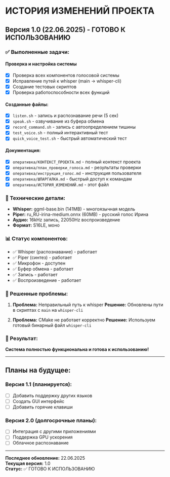# ИСТОРИЯ ИЗМЕНЕНИЙ ПРОЕКТА

## Версия 1.0 (22.06.2025) - ГОТОВО К ИСПОЛЬЗОВАНИЮ

### ✅ Выполненные задачи:

#### Проверка и настройка системы
- [x] Проверка всех компонентов голосовой системы
- [x] Исправление путей к whisper (main → whisper-cli)
- [x] Создание тестовых скриптов
- [x] Проверка работоспособности всех функций

#### Созданные файлы:
- [x] `listen.sh` - запись и распознавание речи (5 сек)
- [x] `speak.sh` - озвучивание из буфера обмена
- [x] `record_command.sh` - запись с автоопределением тишины
- [x] `test_voice.sh` - полный интерактивный тест
- [x] `quick_voice_test.sh` - быстрый автоматический тест

#### Документация:
- [x] `оперативка/КОНТЕКСТ_ПРОЕКТА.md` - полный контекст проекта
- [x] `оперативка/план_проверки_голоса.md` - результаты проверки
- [x] `оперативка/инструкция_голос.md` - инструкция пользователя
- [x] `оперативка/ШПАРГАЛКА.md` - быстрый доступ к командам
- [x] `оперативка/ИСТОРИЯ_ИЗМЕНЕНИЙ.md` - этот файл

### 🔧 Технические детали:
- **Whisper:** ggml-base.bin (141MB) - многоязычная модель
- **Piper:** ru_RU-irina-medium.onnx (60MB) - русский голос Ирина
- **Аудио:** 16kHz запись, 22050Hz воспроизведение
- **Формат:** S16LE, моно

### 📊 Статус компонентов:
- ✅ Whisper (распознавание) - работает
- ✅ Piper (синтез) - работает
- ✅ Микрофон - доступен
- ✅ Буфер обмена - работает
- ✅ Запись - работает
- ✅ Воспроизведение - работает

### 🐛 Решенные проблемы:
1. **Проблема:** Неправильный путь к whisper
   **Решение:** Обновлены пути в скриптах с `main` на `whisper-cli`

2. **Проблема:** CMake не работает корректно
   **Решение:** Используем готовый бинарный файл `whisper-cli`

### 🎯 Результат:
**Система полностью функциональна и готова к использованию!**

---

## Планы на будущее:

### Версия 1.1 (планируется):
- [ ] Добавить поддержку других языков
- [ ] Создать GUI интерфейс
- [ ] Добавить горячие клавиши

### Версия 2.0 (долгосрочные планы):
- [ ] Интеграция с другими приложениями
- [ ] Поддержка GPU ускорения
- [ ] Облачное распознавание

---

**Последнее обновление:** 22.06.2025  
**Текущая версия:** 1.0  
**Статус:** ✅ ГОТОВО К ИСПОЛЬЗОВАНИЮ 